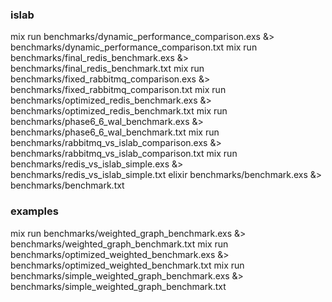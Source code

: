 ### islab

mix run benchmarks/dynamic_performance_comparison.exs &> benchmarks/dynamic_performance_comparison.txt
mix run benchmarks/final_redis_benchmark.exs &> benchmarks/final_redis_benchmark.txt
mix run benchmarks/fixed_rabbitmq_comparison.exs &> benchmarks/fixed_rabbitmq_comparison.txt
mix run benchmarks/optimized_redis_benchmark.exs &> benchmarks/optimized_redis_benchmark.txt
mix run benchmarks/phase6_6_wal_benchmark.exs &> benchmarks/phase6_6_wal_benchmark.txt
mix run benchmarks/rabbitmq_vs_islab_comparison.exs &> benchmarks/rabbitmq_vs_islab_comparison.txt
mix run benchmarks/redis_vs_islab_simple.exs &> benchmarks/redis_vs_islab_simple.txt
elixir benchmarks/benchmark.exs &> benchmarks/benchmark.txt


### examples

mix run benchmarks/weighted_graph_benchmark.exs &> benchmarks/weighted_graph_benchmark.txt
mix run benchmarks/optimized_weighted_benchmark.exs &> benchmarks/optimized_weighted_benchmark.txt
mix run benchmarks/simple_weighted_graph_benchmark.exs &> benchmarks/simple_weighted_graph_benchmark.txt